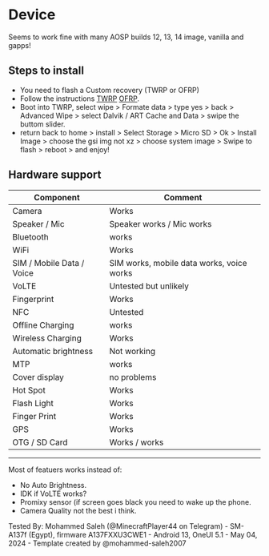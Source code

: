 # Device

Seems to work fine with many AOSP builds 12, 13, 14 image, vanilla and gapps!

## Steps to install

* You need to flash a Custom recovery (TWRP or OFRP)
* Follow the instructions [TWRP](https://t.me/samsung_a137f/5) [OFRP](https://t.me/samsung_a137f/8).
* Boot into TWRP, select wipe > Formate data > type yes > back > Advanced Wipe > select Dalvik / ART Cache and Data > swipe the buttom slider.
* return back to home > install > Select Storage > Micro SD > Ok > Install Image > choose the gsi img not xz > choose system image > Swipe to flash > reboot > and enjoy!

## Hardware support

| Component                 |      Comment                                              |
|---------------------------|-----------------------------------------------------------|
| Camera                    | Works                                                     |
| Speaker / Mic             | Speaker works / Mic works                                                    |
| Bluetooth                 | works                                                     |
| WiFi                      | Works                                                     |
| SIM / Mobile Data / Voice | SIM works, mobile data works, voice works                 |
| VoLTE                     | Untested but unlikely                                     |
| Fingerprint               | Works                                                     |
| NFC                       | Untested                                                  |
| Offline Charging          | works                                                     |
| Wireless Charging         | Works                                                     |
| Automatic brightness      | Not working                                               |
| MTP                       | works                                                     |
| Cover display             | no problems                                               |
| Hot Spot                  | Works                                                     |
| Flash Light               | Works                                                     |
| Finger Print              | Works                                                     |
| GPS                       | Works                                                     |
| OTG / SD Card             | Works / works                                             |
---
Most of featuers works instead of:
* No Auto Brightness.
* IDK if VoLTE works?
* Promixy sensor (if screen goes black you need to wake up the phone.
* Camera Quality not the best i think.

Tested By: Mohammed Saleh (@MinecraftPlayer44 on Telegram) - SM-A137f (Egypt), firmware A137FXXU3CWE1 - Android 13, OneUI 5.1 - May 04, 2024 - Template created by @mohammed-saleh2007 

